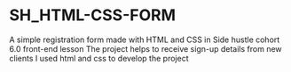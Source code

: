 # SH_HTML-CSS-FORM
A simple registration form made with HTML and CSS in Side hustle cohort 6.0 front-end lesson
The project helps to receive sign-up details from new clients
I used html and css to develop the project
